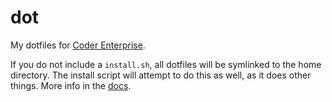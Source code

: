 # dot
My dotfiles for [Coder Enterprise](https://coder.com).

If you do not include a `install.sh`, all dotfiles will be symlinked to the home directory. The install script will attempt to do this as well, as it does other things. More info in the [docs](https://help.coder.com/hc/en-us/articles/360057616553-Personalizing-Your-Development-Environment).
